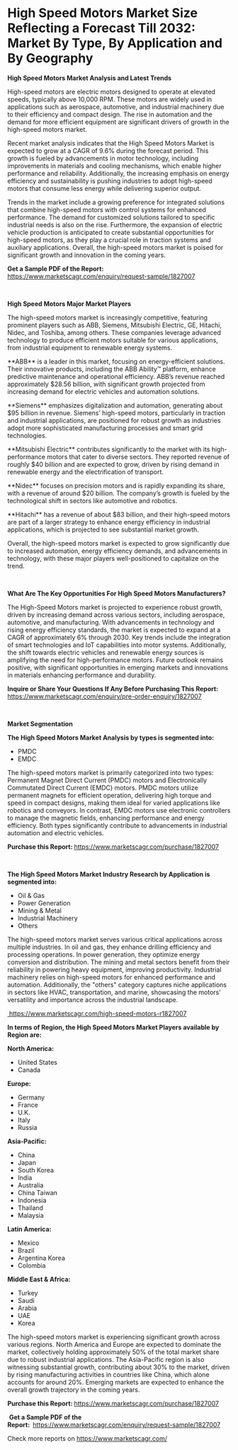 <p><h1>High Speed Motors Market Size Reflecting a Forecast Till 2032: Market By Type, By Application and By Geography</h1></p><p><strong>High Speed Motors Market Analysis and Latest Trends</strong></p>
<p><p>High-speed motors are electric motors designed to operate at elevated speeds, typically above 10,000 RPM. These motors are widely used in applications such as aerospace, automotive, and industrial machinery due to their efficiency and compact design. The rise in automation and the demand for more efficient equipment are significant drivers of growth in the high-speed motors market.</p><p>Recent market analysis indicates that the High Speed Motors Market is expected to grow at a CAGR of 9.6% during the forecast period. This growth is fueled by advancements in motor technology, including improvements in materials and cooling mechanisms, which enable higher performance and reliability. Additionally, the increasing emphasis on energy efficiency and sustainability is pushing industries to adopt high-speed motors that consume less energy while delivering superior output.</p><p>Trends in the market include a growing preference for integrated solutions that combine high-speed motors with control systems for enhanced performance. The demand for customized solutions tailored to specific industrial needs is also on the rise. Furthermore, the expansion of electric vehicle production is anticipated to create substantial opportunities for high-speed motors, as they play a crucial role in traction systems and auxiliary applications. Overall, the high-speed motors market is poised for significant growth and innovation in the coming years.</p></p>
<p><strong>Get a Sample PDF of the Report:&nbsp;</strong> <a href="https://www.marketscagr.com/enquiry/request-sample/1827007?utm_campaign=2319&utm_medium=2&utm_source=Github&utm_content=ia&utm_term=10022025&utm_id=high-speed-motors">https://www.marketscagr.com/enquiry/request-sample/1827007</a></p>
<p>&nbsp;</p>
<p><strong>High Speed Motors Major Market Players</strong></p>
<p><p>The high-speed motors market is increasingly competitive, featuring prominent players such as ABB, Siemens, Mitsubishi Electric, GE, Hitachi, Nidec, and Toshiba, among others. These companies leverage advanced technology to produce efficient motors suitable for various applications, from industrial equipment to renewable energy systems.</p><p>**ABB** is a leader in this market, focusing on energy-efficient solutions. Their innovative products, including the ABB Ability™ platform, enhance predictive maintenance and operational efficiency. ABB’s revenue reached approximately $28.56 billion, with significant growth projected from increasing demand for electric vehicles and automation solutions.</p><p>**Siemens** emphasizes digitalization and automation, generating about $95 billion in revenue. Siemens’ high-speed motors, particularly in traction and industrial applications, are positioned for robust growth as industries adopt more sophisticated manufacturing processes and smart grid technologies.</p><p>**Mitsubishi Electric** contributes significantly to the market with its high-performance motors that cater to diverse sectors. They reported revenue of roughly $40 billion and are expected to grow, driven by rising demand in renewable energy and the electrification of transport.</p><p>**Nidec** focuses on precision motors and is rapidly expanding its share, with a revenue of around $20 billion. The company’s growth is fueled by the technological shift in sectors like automotive and robotics.</p><p>**Hitachi** has a revenue of about $83 billion, and their high-speed motors are part of a larger strategy to enhance energy efficiency in industrial applications, which is projected to see substantial market growth.</p><p>Overall, the high-speed motors market is expected to grow significantly due to increased automation, energy efficiency demands, and advancements in technology, with these major players well-positioned to capitalize on the trend.</p></p>
<p>&nbsp;</p>
<p><strong>What Are The Key Opportunities For High Speed Motors Manufacturers?</strong></p>
<p><p>The High-Speed Motors market is projected to experience robust growth, driven by increasing demand across various sectors, including aerospace, automotive, and manufacturing. With advancements in technology and rising energy efficiency standards, the market is expected to expand at a CAGR of approximately 6% through 2030. Key trends include the integration of smart technologies and IoT capabilities into motor systems. Additionally, the shift towards electric vehicles and renewable energy sources is amplifying the need for high-performance motors. Future outlook remains positive, with significant opportunities in emerging markets and innovations in materials enhancing performance and durability.</p></p>
<p><strong>Inquire or Share Your Questions If Any Before Purchasing This Report:</strong> <a href="https://www.marketscagr.com/enquiry/pre-order-enquiry/1827007?utm_campaign=2319&utm_medium=2&utm_source=Github&utm_content=ia&utm_term=10022025&utm_id=high-speed-motors">https://www.marketscagr.com/enquiry/pre-order-enquiry/1827007</a></p>
<p>&nbsp;</p>
<p><strong>Market Segmentation</strong></p>
<p><strong>The High Speed Motors Market Analysis by types is segmented into:</strong></p>
<p><ul><li>PMDC</li><li>EMDC</li></ul></p>
<p><p>The high-speed motors market is primarily categorized into two types: Permanent Magnet Direct Current (PMDC) motors and Electronically Commutated Direct Current (EMDC) motors. PMDC motors utilize permanent magnets for efficient operation, delivering high torque and speed in compact designs, making them ideal for varied applications like robotics and conveyors. In contrast, EMDC motors use electronic controllers to manage the magnetic fields, enhancing performance and energy efficiency. Both types significantly contribute to advancements in industrial automation and electric vehicles.</p></p>
<p><strong>Purchase this Report:&nbsp;</strong><a href="https://www.marketscagr.com/purchase/1827007?utm_campaign=2319&utm_medium=2&utm_source=Github&utm_content=ia&utm_term=10022025&utm_id=high-speed-motors">https://www.marketscagr.com/purchase/1827007</a></p>
<p>&nbsp;</p>
<p><strong>The High Speed Motors Market Industry Research by Application is segmented into:</strong></p>
<p><ul><li>Oil & Gas</li><li>Power Generation</li><li>Mining & Metal</li><li>Industrial Machinery</li><li>Others</li></ul></p>
<p><p>The high-speed motors market serves various critical applications across multiple industries. In oil and gas, they enhance drilling efficiency and processing operations. In power generation, they optimize energy conversion and distribution. The mining and metal sectors benefit from their reliability in powering heavy equipment, improving productivity. Industrial machinery relies on high-speed motors for enhanced performance and automation. Additionally, the "others" category captures niche applications in sectors like HVAC, transportation, and marine, showcasing the motors’ versatility and importance across the industrial landscape.</p></p>
<p><a href="https://www.marketscagr.com/high-speed-motors-r1827007?utm_campaign=2319&utm_medium=2&utm_source=Github&utm_content=ia&utm_term=10022025&utm_id=high-speed-motors">&nbsp;https://www.marketscagr.com/high-speed-motors-r1827007</a></p>
<p><strong>In terms of Region, the High Speed Motors Market Players available by Region are:</strong></p>
<p>
    <p> <strong> North America: </strong>
        <ul>
            <li>United States</li>
            <li>Canada</li>
        </ul>
        </p> 
    <p> <strong> Europe: </strong>
        <ul>
            <li>Germany</li>
            <li>France</li>
            <li>U.K.</li>
            <li>Italy</li>
            <li>Russia</li>
        </ul>
        </p> 
    <p> <strong> Asia-Pacific: </strong>
        <ul>
            <li>China</li>
            <li>Japan</li>
            <li>South Korea</li>
            <li>India</li>
            <li>Australia</li>
            <li>China Taiwan</li>
            <li>Indonesia</li>
            <li>Thailand</li>
            <li>Malaysia</li>
        </ul>
        </p> 
    <p> <strong> Latin America: </strong>
        <ul>
            <li>Mexico</li>
            <li>Brazil</li>
            <li>Argentina Korea</li>
            <li>Colombia</li>
        </ul>
        </p> 
    <p> <strong> Middle East & Africa: </strong>
        <ul>
            <li>Turkey</li>
            <li>Saudi</li>
            <li>Arabia</li>
            <li>UAE</li>
            <li>Korea</li>
        </ul>
    </p>
    </p>
<p><p>The high-speed motors market is experiencing significant growth across various regions. North America and Europe are expected to dominate the market, collectively holding approximately 50% of the total market share due to robust industrial applications. The Asia-Pacific region is also witnessing substantial growth, contributing about 30% to the market, driven by rising manufacturing activities in countries like China, which alone accounts for around 20%. Emerging markets are expected to enhance the overall growth trajectory in the coming years.</p></p>
<p><strong>Purchase this Report: </strong><a href="https://www.marketscagr.com/purchase/1827007?utm_campaign=2319&utm_medium=2&utm_source=Github&utm_content=ia&utm_term=10022025&utm_id=high-speed-motors">https://www.marketscagr.com/purchase/1827007</a></p>
<p>&nbsp;<strong>Get a Sample PDF of the Report:&nbsp;&nbsp;</strong><a href="https://www.marketscagr.com/enquiry/request-sample/1827007?utm_campaign=2319&utm_medium=2&utm_source=Github&utm_content=ia&utm_term=10022025&utm_id=high-speed-motors">https://www.marketscagr.com/enquiry/request-sample/1827007</a></p>
<p><strong></strong></p>
<p>Check more reports on <a href="https://www.marketscagr.com/?utm_campaign=2319&utm_medium=2&utm_source=Github&utm_content=ia&utm_term=10022025&utm_id=high-speed-motors">https://www.marketscagr.com/</a></p>